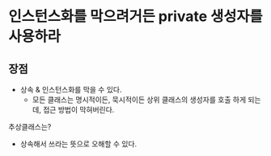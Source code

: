 # 인스턴스화를 막으려거든 private 생성자를 사용하라

## 장점

- 상속 & 인스턴스화를 막을 수 있다.
  - 모든 클래스는 명시적이든, 묵시적이든 상위 클래스의 생성자를 호출 하게 되는데, 접근 방법이 막혀버린다.

추상클래스는?

- 상속해서 쓰라는 뜻으로 오해할 수 있다.